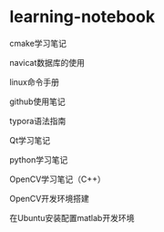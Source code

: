 # learning-notebook

cmake学习笔记

navicat数据库的使用



linux命令手册

github使用笔记

typora语法指南



Qt学习笔记

python学习笔记

OpenCV学习笔记（C++）



OpenCV开发环境搭建

在Ubuntu安装配置matlab开发环境